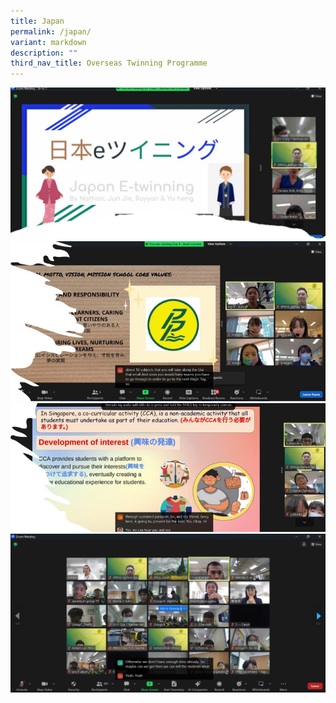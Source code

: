 ```yaml
---
title: Japan
permalink: /japan/
variant: markdown
description: ""
third_nav_title: Overseas Twinning Programme
---
```

![](/images/Signature%20Programmes/Twinning/1.jpg)<br>
![](/images/Signature%20Programmes/Twinning/2.jpg)<br>
![](/images/Signature%20Programmes/Twinning/3.jpg)<br>
![](/images/Signature%20Programmes/Twinning/Copy_of_4.jpg)